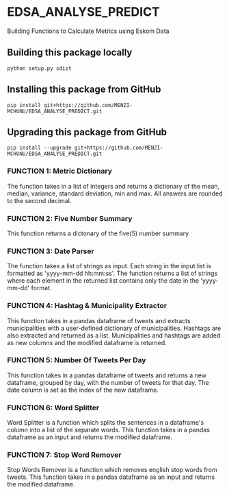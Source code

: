 # EDSA_ANALYSE_PREDICT
Building Functions to Calculate Metrics using Eskom Data

## Building this package locally
`python setup.py sdist`
## Installing this package from GitHub
`pip install git+https://github.com/MENZI-MCHUNU/EDSA_ANALYSE_PREDICT.git`
## Upgrading this package from GitHub
`pip install --upgrade git+https://github.com/MENZI-MCHUNU/EDSA_ANALYSE_PREDICT.git`

### FUNCTION 1: Metric Dictionary

The function takes in a list of integers and returns a dictionary of the mean, median, variance, standard deviation, min and max. All answers are rounded to the second decimal.

### FUNCTION 2: Five Number Summary

This function returns a dictonary of the five(5) number summary

### FUNCTION 3: Date Parser

The function takes a list of strings as input.
Each string in the input list is formatted as 'yyyy-mm-dd hh:mm:ss'.
The function returns a list of strings where each element in the returned list contains only the date in the 'yyyy-mm-dd' format.

### FUNCTION 4: Hashtag & Municipality Extractor

This function takes in a pandas dataframe of tweets and
extracts municipalities with a user-defined dictionary of municipalities.
Hashtags are also extracted and returned as a list.
Municipalities and hashtags are added as new columns and
the modified dataframe is returned.

### FUNCTION 5: Number Of Tweets Per Day

This function takes in a pandas dataframe of tweets and
returns a new dataframe, grouped by day, with the number of tweets
for that day. The date column is set as the index of the new dataframe.

### FUNCTION 6: Word Splitter

Word Splitter is a function which splits the sentences
in a dataframe's column into a list of the separate words.
This function takes in a pandas dataframe as an input and
returns the modified dataframe.

### FUNCTION 7: Stop Word Remover

Stop Words Remover is a function which removes english stop words from tweets.
This function takes in a pandas dataframe as an input and
returns the modified dataframe.
